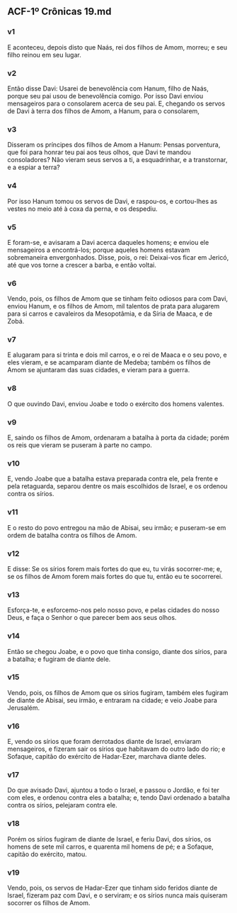 ## ACF-1º Crônicas 19.md
### v1
 E aconteceu, depois disto que Naás, rei dos filhos de Amom, morreu; e seu filho reinou em seu lugar.
### v2
 Então disse Davi: Usarei de benevolência com Hanum, filho de Naás, porque seu pai usou de benevolência comigo. Por isso Davi enviou mensageiros para o consolarem acerca de seu pai. E, chegando os servos de Davi à terra dos filhos de Amom, a Hanum, para o consolarem,
### v3
 Disseram os príncipes dos filhos de Amom a Hanum: Pensas porventura, que foi para honrar teu pai aos teus olhos, que Davi te mandou consoladores? Não vieram seus servos a ti, a esquadrinhar, e a transtornar, e a espiar a terra?
### v4
 Por isso Hanum tomou os servos de Davi, e raspou-os, e cortou-lhes as vestes no meio até à coxa da perna, e os despediu.
### v5
 E foram-se, e avisaram a Davi acerca daqueles homens; e enviou ele mensageiros a encontrá-los; porque aqueles homens estavam sobremaneira envergonhados. Disse, pois, o rei: Deixai-vos ficar em Jericó, até que vos torne a crescer a barba, e então voltai.
### v6
 Vendo, pois, os filhos de Amom que se tinham feito odiosos para com Davi, enviou Hanum, e os filhos de Amom, mil talentos de prata para alugarem para si carros e cavaleiros da Mesopotâmia, e da Síria de Maaca, e de Zobá.
### v7
 E alugaram para si trinta e dois mil carros, e o rei de Maaca e o seu povo, e eles vieram, e se acamparam diante de Medeba; também os filhos de Amom se ajuntaram das suas cidades, e vieram para a guerra.
### v8
 O que ouvindo Davi, enviou Joabe e todo o exército dos homens valentes.
### v9
 E, saindo os filhos de Amom, ordenaram a batalha à porta da cidade; porém os reis que vieram se puseram à parte no campo.
### v10
 E, vendo Joabe que a batalha estava preparada contra ele, pela frente e pela retaguarda, separou dentre os mais escolhidos de Israel, e os ordenou contra os sírios.
### v11
 E o resto do povo entregou na mão de Abisai, seu irmão; e puseram-se em ordem de batalha contra os filhos de Amom.
### v12
 E disse: Se os sírios forem mais fortes do que eu, tu virás socorrer-me; e, se os filhos de Amom forem mais fortes do que tu, então eu te socorrerei.
### v13
 Esforça-te, e esforcemo-nos pelo nosso povo, e pelas cidades do nosso Deus, e faça o Senhor o que parecer bem aos seus olhos.
### v14
 Então se chegou Joabe, e o povo que tinha consigo, diante dos sírios, para a batalha; e fugiram de diante dele.
### v15
 Vendo, pois, os filhos de Amom que os sírios fugiram, também eles fugiram de diante de Abisai, seu irmão, e entraram na cidade; e veio Joabe para Jerusalém.
### v16
 E, vendo os sírios que foram derrotados diante de Israel, enviaram mensageiros, e fizeram sair os sírios que habitavam do outro lado do rio; e Sofaque, capitão do exército de Hadar-Ezer, marchava diante deles.
### v17
 Do que avisado Davi, ajuntou a todo o Israel, e passou o Jordão, e foi ter com eles, e ordenou contra eles a batalha; e, tendo Davi ordenado a batalha contra os sírios, pelejaram contra ele.
### v18
 Porém os sírios fugiram de diante de Israel, e feriu Davi, dos sírios, os homens de sete mil carros, e quarenta mil homens de pé; e a Sofaque, capitão do exército, matou.
### v19
 Vendo, pois, os servos de Hadar-Ezer que tinham sido feridos diante de Israel, fizeram paz com Davi, e o serviram; e os sírios nunca mais quiseram socorrer os filhos de Amom.
